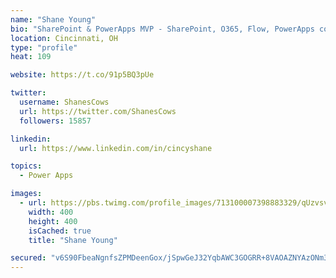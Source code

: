 ```yaml
---
name: "Shane Young"
bio: "SharePoint & PowerApps MVP - SharePoint, O365, Flow, PowerApps consulting? @PowerApps911 | Pure Snark? You found it."
location: Cincinnati, OH
type: "profile"
heat: 109

website: https://t.co/91p5BQ3pUe

twitter:
  username: ShanesCows
  url: https://twitter.com/ShanesCows
  followers: 15857

linkedin:
  url: https://www.linkedin.com/in/cincyshane

topics:
  - Power Apps

images:
  - url: https://pbs.twimg.com/profile_images/713100007398883329/qUzvsvQ3_400x400.jpg
    width: 400
    height: 400
    isCached: true
    title: "Shane Young"

secured: "v6S90FbeaNgnfsZPMDeenGox/jSpwGeJ32YqbAWC3GOGRR+8VAOAZNYAzONm3dgJH8KL1F3kG/he2nOsA/G/2DbbapqEXsZZ3xzJrmNtXKxfq845oe4iRB2mWEaEszRqKpGV/uGPyyoXPyVZIqSK/b8gqt3Ocr+L5CCSSYIUva1rWsheOCO4TS482VYtL2rcwZOUsyfX6scSzEeDzkbc8rAzMU0TtJr0lHFOGZUzMzfEJpVGDZCrrAzZ/yTFBsbKgj7Z5MANcMMKq8u9gQhcC40svDJlux7fE/EAm596D1aHGPxrgdpiFbNqUOdm97wJ9grAPenmhEiBNgnw2WwX4JFXaYoxL/xZSag3BmphQ7w3PQpRHsHXSToNUcKkuYKEtcvxU0eRyo0gl1SyaKzxFHNeCUMPEuXmE6sp2vvjs1I=;zSh6SmD/wFqEUCuVRlmYEg=="
---
```



